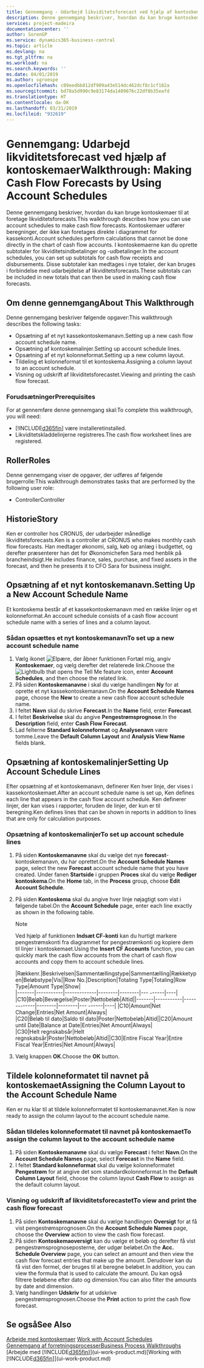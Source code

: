```yaml
---
title: Gennemgang - Udarbejd likviditetsforecast ved hjælp af kontoskemaer | Microsoft Docs
description: Denne gennemgang beskriver, hvordan du kan bruge kontoskemaer til at foretage likviditetsforecasts. Kontoskemaer udfører beregninger, der ikke kan foretages direkte i diagrammet for kassekonti. I kontoskemaerne kan du oprette subtotaler for likviditetsindbetalinger og -udbetalinger. Disse subtotaler kan medtages i nye totaler, der kan bruges i forbindelse med udarbejdelse af likviditetsforecasts.
services: project-madeira
documentationcenter: ''
author: SorenGP
ms.service: dynamics365-business-central
ms.topic: article
ms.devlang: na
ms.tgt_pltfrm: na
ms.workload: na
ms.search.keywords: ''
ms.date: 04/01/2019
ms.author: sgroespe
ms.openlocfilehash: c09eedbb812df909a43e514dc462dcf8c1cf182a
ms.sourcegitcommit: bd78a5d990c9e83174da1409076c22df8b35eafd
ms.translationtype: HT
ms.contentlocale: da-DK
ms.lasthandoff: 03/31/2019
ms.locfileid: "932619"
---
```

# <a name="walkthrough-making-cash-flow-forecasts-by-using-account-schedules"></a><span data-ttu-id="f01ad-106">Gennemgang: Udarbejd likviditetsforecast ved hjælp af kontoskemaer</span><span class="sxs-lookup"><span data-stu-id="f01ad-106">Walkthrough: Making Cash Flow Forecasts by Using Account Schedules</span></span>
<span data-ttu-id="f01ad-107">Denne gennemgang beskriver, hvordan du kan bruge kontoskemaer til at foretage likviditetsforecasts.</span><span class="sxs-lookup"><span data-stu-id="f01ad-107">This walkthrough describes how you can use account schedules to make cash flow forecasts.</span></span> <span data-ttu-id="f01ad-108">Kontoskemaer udfører beregninger, der ikke kan foretages direkte i diagrammet for kassekonti.</span><span class="sxs-lookup"><span data-stu-id="f01ad-108">Account schedules perform calculations that cannot be done directly in the chart of cash flow accounts.</span></span> <span data-ttu-id="f01ad-109">I kontoskemaerne kan du oprette subtotaler for likviditetsindbetalinger og -udbetalinger.</span><span class="sxs-lookup"><span data-stu-id="f01ad-109">In the account schedules, you can set up subtotals for cash flow receipts and disbursements.</span></span> <span data-ttu-id="f01ad-110">Disse subtotaler kan medtages i nye totaler, der kan bruges i forbindelse med udarbejdelse af likviditetsforecasts.</span><span class="sxs-lookup"><span data-stu-id="f01ad-110">These subtotals can be included in new totals that can then be used in making cash flow forecasts.</span></span>  

## <a name="about-this-walkthrough"></a><span data-ttu-id="f01ad-111">Om denne gennemgang</span><span class="sxs-lookup"><span data-stu-id="f01ad-111">About This Walkthrough</span></span>  
<span data-ttu-id="f01ad-112">Denne gennemgang beskriver følgende opgaver:</span><span class="sxs-lookup"><span data-stu-id="f01ad-112">This walkthrough describes the following tasks:</span></span>  

- <span data-ttu-id="f01ad-113">Opsætning af et nyt kassekontoskemanavn.</span><span class="sxs-lookup"><span data-stu-id="f01ad-113">Setting up a new cash flow account schedule name.</span></span>  
- <span data-ttu-id="f01ad-114">Opsætning af kontoskemalinjer.</span><span class="sxs-lookup"><span data-stu-id="f01ad-114">Setting up account schedule lines.</span></span>  
- <span data-ttu-id="f01ad-115">Opsætning af et nyt kolonneformat.</span><span class="sxs-lookup"><span data-stu-id="f01ad-115">Setting up a new column layout.</span></span>  
- <span data-ttu-id="f01ad-116">Tildeling et kolonneformat til et kontoskema.</span><span class="sxs-lookup"><span data-stu-id="f01ad-116">Assigning a column layout to an account schedule.</span></span>  
- <span data-ttu-id="f01ad-117">Visning og udskrift af likviditetsforecastet.</span><span class="sxs-lookup"><span data-stu-id="f01ad-117">Viewing and printing the cash flow forecast.</span></span>  

### <a name="prerequisites"></a><span data-ttu-id="f01ad-118">Forudsætninger</span><span class="sxs-lookup"><span data-stu-id="f01ad-118">Prerequisites</span></span>  
<span data-ttu-id="f01ad-119">For at gennemføre denne gennemgang skal:</span><span class="sxs-lookup"><span data-stu-id="f01ad-119">To complete this walkthrough, you will need:</span></span>  

- [!INCLUDE[d365fin](includes/d365fin_md.md)] <span data-ttu-id="f01ad-120">være installeret</span><span class="sxs-lookup"><span data-stu-id="f01ad-120">installed.</span></span>  
- <span data-ttu-id="f01ad-121">Likviditetskladdelinjerne registreres.</span><span class="sxs-lookup"><span data-stu-id="f01ad-121">The cash flow worksheet lines are registered.</span></span>  

## <a name="roles"></a><span data-ttu-id="f01ad-122">Roller</span><span class="sxs-lookup"><span data-stu-id="f01ad-122">Roles</span></span>  
<span data-ttu-id="f01ad-123">Denne gennemgang viser de opgaver, der udføres af følgende brugerrolle:</span><span class="sxs-lookup"><span data-stu-id="f01ad-123">This walkthrough demonstrates tasks that are performed by the following user role:</span></span>  

- <span data-ttu-id="f01ad-124">Controller</span><span class="sxs-lookup"><span data-stu-id="f01ad-124">Controller</span></span>  

## <a name="story"></a><span data-ttu-id="f01ad-125">Historie</span><span class="sxs-lookup"><span data-stu-id="f01ad-125">Story</span></span>  
<span data-ttu-id="f01ad-126">Ken er controller hos CRONUS, der udarbejder månedlige likviditetsforecasts.</span><span class="sxs-lookup"><span data-stu-id="f01ad-126">Ken is a controller at CRONUS who makes monthly cash flow forecasts.</span></span> <span data-ttu-id="f01ad-127">Han medtager økonomi, salg, køb og anlæg i budgettet, og derefter præsenterer han det for Økonomichefen Sara med henblik på brancheindsigt.</span><span class="sxs-lookup"><span data-stu-id="f01ad-127">He includes finance, sales, purchase, and fixed assets in the forecast, and then he presents it to CFO Sara for business insight.</span></span>  

## <a name="setting-up-a-new-account-schedule-name"></a><span data-ttu-id="f01ad-128">Opsætning af et nyt kontoskemanavn.</span><span class="sxs-lookup"><span data-stu-id="f01ad-128">Setting Up a New Account Schedule Name</span></span>  
<span data-ttu-id="f01ad-129">Et kontoskema består af et kassekontoskemanavn med en række linjer og et kolonneformat.</span><span class="sxs-lookup"><span data-stu-id="f01ad-129">An account schedule consists of a cash flow account schedule name with a series of lines and a column layout.</span></span>  

### <a name="to-set-up-a-new-account-schedule-name"></a><span data-ttu-id="f01ad-130">Sådan opsættes et nyt kontoskemanavn</span><span class="sxs-lookup"><span data-stu-id="f01ad-130">To set up a new account schedule name</span></span>  

1.  <span data-ttu-id="f01ad-131">Vælg ikonet ![Elpære, der åbner funktionen Fortæl mig](media/ui-search/search_small.png "Fortæl mig, hvad du vil foretage dig"), angiv **Kontoskemaer**, og vælg derefter det relaterede link.</span><span class="sxs-lookup"><span data-stu-id="f01ad-131">Choose the ![Lightbulb that opens the Tell Me feature](media/ui-search/search_small.png "Tell me what you want to do") icon, enter **Account Schedules**, and then choose the related link.</span></span>  
2.  <span data-ttu-id="f01ad-132">På siden **Kontoskemanavne** i skal du vælge handlingen **Ny** for at oprette et nyt kassekontoskemanavn.</span><span class="sxs-lookup"><span data-stu-id="f01ad-132">On the **Account Schedule Names** page, choose the **New** to create a new cash flow account schedule name.</span></span>  
3.  <span data-ttu-id="f01ad-133">I feltet **Navn** skal du skrive **Forecast**.</span><span class="sxs-lookup"><span data-stu-id="f01ad-133">In the **Name** field, enter **Forecast**.</span></span>  
4.  <span data-ttu-id="f01ad-134">I feltet **Beskrivelse** skal du angive **Pengestrømsprognose**.</span><span class="sxs-lookup"><span data-stu-id="f01ad-134">In the **Description** field, enter **Cash Flow Forecast**.</span></span>  
5.  <span data-ttu-id="f01ad-135">Lad felterne **Standard kolonneformat** og **Analysenavn** være tomme.</span><span class="sxs-lookup"><span data-stu-id="f01ad-135">Leave the **Default Column Layout** and **Analysis View Name** fields blank.</span></span>  

## <a name="setting-up-account-schedule-lines"></a><span data-ttu-id="f01ad-136">Opsætning af kontoskemalinjer</span><span class="sxs-lookup"><span data-stu-id="f01ad-136">Setting Up Account Schedule Lines</span></span>  
<span data-ttu-id="f01ad-137">Efter opsætning af et kontoskemanavn, definerer Ken hver linje, der vises i kassekontoskemaet.</span><span class="sxs-lookup"><span data-stu-id="f01ad-137">After an account schedule name is set up, Ken defines each line that appears in the cash flow account schedule.</span></span> <span data-ttu-id="f01ad-138">Ken definerer linjer, der kan vises i rapporter, foruden de linjer, der kun er til beregning.</span><span class="sxs-lookup"><span data-stu-id="f01ad-138">Ken defines lines that can be shown in reports in addition to lines that are only for calculation purposes.</span></span>  

### <a name="to-set-up-account-schedule-lines"></a><span data-ttu-id="f01ad-139">Opsætning af kontoskemalinjer</span><span class="sxs-lookup"><span data-stu-id="f01ad-139">To set up account schedule lines</span></span>  

1.  <span data-ttu-id="f01ad-140">På siden **Kontoskemanavne** skal du vælge det nye **forecast**-kontoskemanavn, du har oprettet.</span><span class="sxs-lookup"><span data-stu-id="f01ad-140">On the **Account Schedule Names** page, select the new **Forecast** account schedule name that you have created.</span></span> <span data-ttu-id="f01ad-141">Under fanen **Startside** i gruppen **Proces** skal du vælge **Rediger kontoskema**.</span><span class="sxs-lookup"><span data-stu-id="f01ad-141">On the **Home** tab, in the **Process** group, choose **Edit Account Schedule**.</span></span>  
2.  <span data-ttu-id="f01ad-142">På siden **Kontoskema** skal du angive hver linje nøjagtigt som vist i følgende tabel.</span><span class="sxs-lookup"><span data-stu-id="f01ad-142">On the **Account Schedule** page, enter each line exactly as shown in the following table.</span></span>  

    > [!NOTE]  
    >  <span data-ttu-id="f01ad-143">Ved hjælp af funktionen **Indsæt CF-konti** kan du hurtigt markere pengestrømskonti fra diagrammet for pengestrømkonti og kopiere dem til linjer i kontoskemaet.</span><span class="sxs-lookup"><span data-stu-id="f01ad-143">Using the **Insert CF Accounts** function, you can quickly mark the cash flow accounts from the chart of cash flow accounts and copy them to account schedule lines.</span></span>  

    <span data-ttu-id="f01ad-144">|Rækkenr.|Beskrivelsen|Sammentællingstype|Sammentælling|Rækketypen|Beløbstype|Vis|</span><span class="sxs-lookup"><span data-stu-id="f01ad-144">|Row No.|Description|Totaling Type|Totaling|Row Type|Amount Type|Show|</span></span>  
    <span data-ttu-id="f01ad-145">|-------|-----------|-------------|--------|--------|---  ------|----| |C10|Beløb|Bevægelse|Poster|Nettobeløb|Altid|</span><span class="sxs-lookup"><span data-stu-id="f01ad-145">|-------|-----------|-------------|--------|--------|---  ------|----| |C10|Amount|Net Change|Entries|Net Amount|Always|</span></span>  
    <span data-ttu-id="f01ad-146">|C20|Beløb til dato|Saldo til dato|Poster|Nettobeløb|Altid|</span><span class="sxs-lookup"><span data-stu-id="f01ad-146">|C20|Amount until Date|Balance at Date|Entries|Net Amount|Always|</span></span>  
    <span data-ttu-id="f01ad-147">|C30|Helt regnskabsår|Helt regnskabsår|Poster|Nettobeløb|Altid|</span><span class="sxs-lookup"><span data-stu-id="f01ad-147">|C30|Entire Fiscal Year|Entire Fiscal Year|Entries|Net Amount|Always|</span></span>  

4.  <span data-ttu-id="f01ad-148">Vælg knappen **OK**.</span><span class="sxs-lookup"><span data-stu-id="f01ad-148">Choose the **OK** button.</span></span>  

## <a name="assigning-the-column-layout-to-the-account-schedule-name"></a><span data-ttu-id="f01ad-149">Tildele kolonneformatet til navnet på kontoskemaet</span><span class="sxs-lookup"><span data-stu-id="f01ad-149">Assigning the Column Layout to the Account Schedule Name</span></span>  
<span data-ttu-id="f01ad-150">Ken er nu klar til at tildele kolonneformatet til kontoskemanavnet.</span><span class="sxs-lookup"><span data-stu-id="f01ad-150">Ken is now ready to assign the column layout to the account schedule name.</span></span>  

### <a name="to-assign-the-column-layout-to-the-account-schedule-name"></a><span data-ttu-id="f01ad-151">Sådan tildeles kolonneformatet til navnet på kontoskemaet</span><span class="sxs-lookup"><span data-stu-id="f01ad-151">To assign the column layout to the account schedule name</span></span>  

1.  <span data-ttu-id="f01ad-152">På siden **Kontoskemanavne** skal du vælge **Forecast** i feltet **Navn**.</span><span class="sxs-lookup"><span data-stu-id="f01ad-152">On the **Account Schedule Names** page, select **Forecast** in the **Name** field.</span></span>  
2.  <span data-ttu-id="f01ad-153">I feltet **Standard kolonneformat** skal du vælge kolonneformatet **Pengestrøm** for at angive det som standardkolonneformat.</span><span class="sxs-lookup"><span data-stu-id="f01ad-153">In the **Default Column Layout** field, choose the column layout **Cash Flow** to assign as the default column layout.</span></span>  

### <a name="to-view-and-print-the-cash-flow-forecast"></a><span data-ttu-id="f01ad-154">Visning og udskrift af likviditetsforecastet</span><span class="sxs-lookup"><span data-stu-id="f01ad-154">To view and print the cash flow forecast</span></span>  
1.  <span data-ttu-id="f01ad-155">På siden **Kontoskemanavne** skal du vælge handlingen **Oversigt** for at få vist pengestrømsprognosen.</span><span class="sxs-lookup"><span data-stu-id="f01ad-155">On the **Account Schedule Names** page, choose the **Overview** action to view the cash flow forecast.</span></span>  
2.  <span data-ttu-id="f01ad-156">På siden **Kontoskemaoversigt** kan du vælge et beløb og derefter få vist pengestrømsprognoseposterne, der udgør beløbet.</span><span class="sxs-lookup"><span data-stu-id="f01ad-156">On the **Acc. Schedule Overview** page, you can select an amount and then view the cash flow forecast entries that make up the amount.</span></span> <span data-ttu-id="f01ad-157">Derudover kan du få vist den formel, der bruges til at beregne beløbet.</span><span class="sxs-lookup"><span data-stu-id="f01ad-157">In addition, you can view the formula that is used to calculate the amount.</span></span> <span data-ttu-id="f01ad-158">Du kan også filtrere beløbene efter dato og dimension.</span><span class="sxs-lookup"><span data-stu-id="f01ad-158">You can also filter the amounts by date and dimension.</span></span>  
3.  <span data-ttu-id="f01ad-159">Vælg handlingen **Udskriv** for at udskrive pengestrømsprognosen.</span><span class="sxs-lookup"><span data-stu-id="f01ad-159">Choose the **Print** action to print the cash flow forecast.</span></span>  

## <a name="see-also"></a><span data-ttu-id="f01ad-160">Se også</span><span class="sxs-lookup"><span data-stu-id="f01ad-160">See Also</span></span>  
 <span data-ttu-id="f01ad-161">[Arbejde med kontoskemaer](bi-how-work-account-schedule.md) </span><span class="sxs-lookup"><span data-stu-id="f01ad-161">[Work with Account Schedules](bi-how-work-account-schedule.md) </span></span>  
 [<span data-ttu-id="f01ad-162">Gennemgang af forretningsprocesser</span><span class="sxs-lookup"><span data-stu-id="f01ad-162">Business Process Walkthroughs</span></span>](walkthrough-business-process-walkthroughs.md)  
 <span data-ttu-id="f01ad-163">[Arbejde med [!INCLUDE[d365fin](includes/d365fin_md.md)]](ui-work-product.md)</span><span class="sxs-lookup"><span data-stu-id="f01ad-163">[Working with [!INCLUDE[d365fin](includes/d365fin_md.md)]](ui-work-product.md)</span></span>
